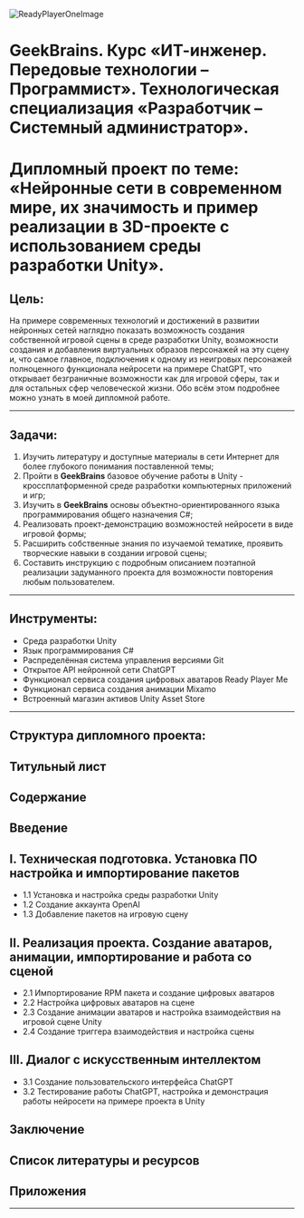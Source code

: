 <!---
![ReadyPlayerOneImage](/images/ReadyPlayerOne.jpeg)
-->
![ReadyPlayerOneImage](https://www.denofgeek.com/wp-content/uploads/2020/11/webstory-rpt-movie-12.jpg)


# GeekBrains. Курс «ИТ-инженер. Передовые технологии – Программист». Технологическая специализация **«Разработчик – Системный администратор»**.
# Дипломный проект по теме: «Нейронные сети в современном мире, их значимость и пример реализации в 3D-проекте c использованием среды разработки Unity».
## **Цель:** 
На примере современных технологий и достижений в развитии нейронных сетей наглядно показать возможность создания собственной игровой сцены в среде разработки Unity, возможности создания и добавления виртуальных образов персонажей на эту сцену и, что самое главное, подключения к одному из неигровых персонажей полноценного функционала нейросети на примере ChatGPT, что открывает безграничные возможности как для игровой сферы, так и для остальных сфер человеческой жизни. Обо всём этом подробнее можно узнать в моей дипломной работе.
***
## **Задачи:** 
1. Изучить литературу и доступные материалы в сети Интернет для более глубокого понимания поставленной темы;
2. Пройти в **GeekBrains** базовое обучение работы в Unity - кроссплатформенной среде разработки компьютерных приложений и игр;
3. Изучить в **GeekBrains** основы объектно-ориентированного языка программирования общего назначения C#; 
4. Реализовать проект-демонстрацию возможностей нейросети в виде игровой формы;
5. Расширить собственные знания по изучаемой тематике, проявить творческие навыки в создании игровой сцены;
6. Составить инструкцию с подробным описанием поэтапной реализации задуманного проекта для возможности повторения любым пользователем.
***
## **Инструменты:**
* Среда разработки Unity
* Язык программирования C#
* Распределённая система управления версиями Git
* Открытое API нейронной сети ChatGPT
* Функционал сервиса создания цифровых аватаров Ready Player Me
* Функционал сервиса создания анимации Mixamo
* Встроенный магазин активов Unity Asset Store
***
## **Структура дипломного проекта:**
## Титульный лист 
## Содержание
## Введение

##  I.	Техническая подготовка. Установка ПО настройка и импортирование пакетов
* 1.1	Установка и настройка среды разработки Unity
* 1.2	Создание аккаунта OpenAI
* 1.3	Добавление пакетов на игровую сцену

## II.	Реализация проекта. Создание аватаров, анимации, импортирование и работа со сценой
* 2.1	Импортирование RPM пакета и создание цифровых аватаров
* 2.2	Настройка цифровых аватаров на сцене
* 2.3	Создание анимации аватаров и настройка взаимодействия на игровой сцене Unity
* 2.4	Создание триггера взаимодействия и настройка сцены

## III.	Диалог с искусственным интеллектом
* 3.1	Создание пользовательского интерфейса ChatGPT
* 3.2	Тестирование работы ChatGPT, настройка и демонстрация работы нейросети на примере проекта в Unity

## Заключение
## Список литературы и ресурсов
## Приложения
***


